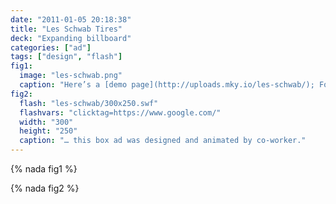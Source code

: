 ```yaml
---
date: "2011-01-05 20:18:38"
title: "Les Schwab Tires"
deck: "Expanding billboard"
categories: ["ad"]
tags: ["design", "flash"]
fig1:
  image: "les-schwab.png"
  caption: "Here’s a [demo page](http://uploads.mky.io/les-schwab/); For the sake of consistancy, I based the design and animation of this billboard on below box ad …"
fig2:
  flash: "les-schwab/300x250.swf"
  flashvars: "clicktag=https://www.google.com/"
  width: "300"
  height: "250"
  caption: "… this box ad was designed and animated by co-worker."
---
```


{% nada fig1 %}

{% nada fig2 %}
